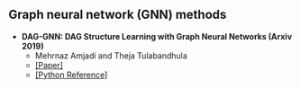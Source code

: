 ## Graph neural network (GNN) methods

- **DAG-GNN: DAG Structure Learning with Graph Neural Networks (Arxiv 2019)**
  - Mehrnaz Amjadi and Theja Tulabandhula
  - [[Paper]](https://arxiv.org/abs/1904.10098.pdf)
  - [[Python Reference]](https://github.com/thejat/dynamic-network-growth-models)
  
